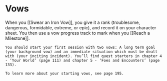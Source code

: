 # Vows
When you [[Swear an Iron Vow]], you give it a rank (troublesome, dangerous, formidable, extreme, or epic), and record it on your character sheet. You then use a vow progress track to mark when you [[Reach a Milestone]].

	You should start your first session with two vows: A long term goal (your background vow) and an immediate situation which must be dealt with (your inciting incident). You’ll find quest starters in chapter 4 - ‘Your World’ (page 111) and chapter 5 - ‘Foes and Encounters’ (page 133).

	To learn more about your starting vows, see page 195.
